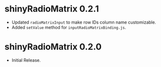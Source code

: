 # shinyRadioMatrix 0.2.1

- Updated `radioMatrixInput` to make row IDs column name customizable.
- Added `setValue` method for `inputRadioMatrixBinding.js`.

# shinyRadioMatrix 0.2.0

- Initial Release.
